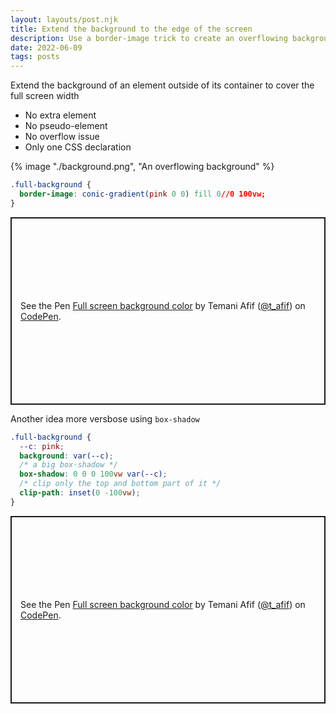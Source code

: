 ```yaml
---
layout: layouts/post.njk
title: Extend the background to the edge of the screen
description: Use a border-image trick to create an overflowing background
date: 2022-06-09
tags: posts
---
```


Extend the background of an element outside of its container to cover the full screen width
* No extra element
* No pseudo-element
* No overflow issue
* Only one CSS declaration

{% image "./background.png", "An overflowing background" %}

```css
.full-background {
  border-image: conic-gradient(pink 0 0) fill 0//0 100vw;
}
```

<p class="codepen" data-height="300" data-default-tab="result" data-slug-hash="oNEaqQX" data-preview="true" data-user="t_afif" style="height: 300px; box-sizing: border-box; display: flex; align-items: center; justify-content: center; border: 2px solid; margin: 1em 0; padding: 1em;">
  <span>See the Pen <a href="https://codepen.io/t_afif/pen/oNEaqQX">
  Full screen background color</a> by Temani Afif (<a href="https://codepen.io/t_afif">@t_afif</a>)
  on <a href="https://codepen.io">CodePen</a>.</span>
</p>

Another idea more versbose using `box-shadow`

```css
.full-background {
  --c: pink;
  background: var(--c);
  /* a big box-shadow */
  box-shadow: 0 0 0 100vw var(--c);
  /* clip only the top and bottom part of it */
  clip-path: inset(0 -100vw);
}
```

<p class="codepen" data-height="300" data-default-tab="result" data-slug-hash="LYQgPgM" data-preview="true" data-user="t_afif" style="height: 300px; box-sizing: border-box; display: flex; align-items: center; justify-content: center; border: 2px solid; margin: 1em 0; padding: 1em;">
  <span>See the Pen <a href="https://codepen.io/t_afif/pen/LYQgPgM">
  Full screen background color</a> by Temani Afif (<a href="https://codepen.io/t_afif">@t_afif</a>)
  on <a href="https://codepen.io">CodePen</a>.</span>
</p>
<script async src="https://cpwebassets.codepen.io/assets/embed/ei.js"></script>